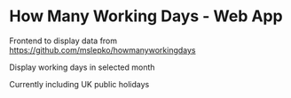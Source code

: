 # How Many Working Days - Web App
Frontend to display data from https://github.com/mslepko/howmanyworkingdays

Display working days in selected month

Currently including UK public holidays

